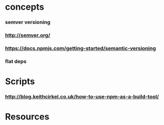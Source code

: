# concepts
### semver versioning

### http://semver.org/
### https://docs.npmjs.com/getting-started/semantic-versioning
### flat deps
# Scripts
### http://blog.keithcirkel.co.uk/how-to-use-npm-as-a-build-tool/
# Resources
